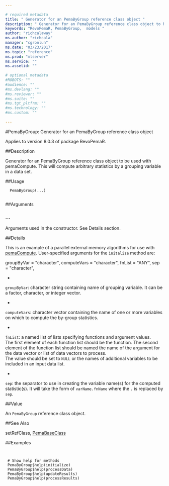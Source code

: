 ```yaml
--- 
 
# required metadata 
title: " Generator for an PemaByGroup reference class object " 
description: " Generator for an PemaByGroup reference class object to be used with pemaCompute. This will compute arbitrary statistics by a grouping variable in a data set. " 
keywords: "RevoPemaR, PemaByGroup,  models " 
author: "richcalaway"
ms.author: "richcala" 
manager: "cgronlun" 
ms.date: "03/23/2017" 
ms.topic: "reference" 
ms.prod: "mlserver" 
ms.service: "" 
ms.assetid: "" 
 
# optional metadata 
#ROBOTS: "" 
#audience: "" 
#ms.devlang: "" 
#ms.reviewer: "" 
#ms.suite: "" 
#ms.tgt_pltfrm: "" 
#ms.technology: "" 
#ms.custom: "" 
 
--- 
```

 
 
 #PemaByGroup:  Generator for an PemaByGroup reference class object 

 Applies to version 8.0.3 of package RevoPemaR.
 
 ##Description
 
Generator for an PemaByGroup reference class object to be used with pemaCompute. This
will compute arbitrary statistics by a grouping variable in a data set.
 
 
 ##Usage

```   
  PemaByGroup(...)
 
```
 
 
 ##Arguments

   
    
 ###  ...
  Arguments used in the constructor. See Details section. 
  
 
 
 ##Details
 
This is an example of a parallel external memory algorithms for use with
[pemaCompute](pemacompute.md). 
 User-specified arguments for the `initalize` method are:

groupByVar = "character", 
computeVars = "character",
fnList = "ANY",
sep = "character",  

* 
 `groupByVar`: character string containing name of grouping variable.  It can be a factor, character,
or integer vector.

* 
 `computeVars`: character vector containing the name of one or more variables on which to compute
the by-group statistics.

* 
 `fnList`: a named list of lists specifying functions and argument values.  
The first element of each function list should be the function. The second element of the function list should be named
 the name of the argument for the data vector or list of data vectors to process.  
 The value should be set to `NULL` or the names of additional variables to be included in an input data list.

* 
 `sep`: the separator to use in creating the variable name(s) for the computed statistic(s).  It will
 take the form of `varName.fnName` where the `.` is replaced by `sep`.


 
 
 ##Value
 
An `PemaByGroup` reference class object.
 
 

 
 
 
 
 
 ##See Also
 
setRefClass,
[PemaBaseClass](pemabaseclass.md)
   
 ##Examples

 ```
   
  
  # Show help for methods
  PemaByGroup$help(initialize)
  PemaByGroup$help(processData)
  PemaByGroup$help(updateResults)
  PemaByGroup$help(processResults)
  
 
```
 
 
 
 
